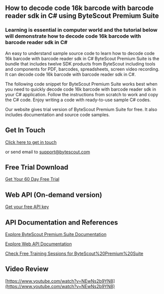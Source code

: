 ## How to decode code 16k barcode with barcode reader sdk in C# using ByteScout Premium Suite

### Learning is essential in computer world and the tutorial below will demonstrate how to decode code 16k barcode with barcode reader sdk in C#

An easy to understand sample source code to learn how to decode code 16k barcode with barcode reader sdk in C# ByteScout Premium Suite is the bundle that includes twelve SDK products from ByteScout including tools and components for PDF, barcodes, spreadsheets, screen video recording. It can decode code 16k barcode with barcode reader sdk in C#.

The following code snippet for ByteScout Premium Suite works best when you need to quickly decode code 16k barcode with barcode reader sdk in your C# application. Follow the instructions from scratch to work and copy the C# code. Enjoy writing a code with ready-to-use sample C# codes.

Our website gives trial version of ByteScout Premium Suite for free. It also includes documentation and source code samples.

## Get In Touch

[Click here to get in touch](https://bytescout.zendesk.com/hc/en-us/requests/new?subject=ByteScout%20Premium%20Suite%20Question)

or send email to [support@bytescout.com](mailto:support@bytescout.com?subject=ByteScout%20Premium%20Suite%20Question) 

## Free Trial Download

[Get Your 60 Day Free Trial](https://bytescout.com/download/web-installer?utm_source=github-readme)

## Web API (On-demand version)

[Get your free API key](https://pdf.co/documentation/api?utm_source=github-readme)

## API Documentation and References

[Explore ByteScout Premium Suite Documentation](https://bytescout.com/documentation/index.html?utm_source=github-readme)

[Explore Web API Documentation](https://pdf.co/documentation/api?utm_source=github-readme)

[Check Free Training Sessions for ByteScout%20Premium%20Suite](https://academy.bytescout.com/)

## Video Review

[https://www.youtube.com/watch?v=NEwNs2b9YN8](https://www.youtube.com/watch?v=NEwNs2b9YN8)